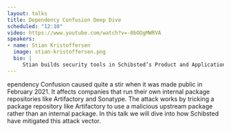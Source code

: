 ```yaml
---
layout: talks
title: Dependency Confusion Deep Dive
scheduled: "12:10"
video: https://www.youtube.com/watch?v=-0bOOgMWRVA
speakers:
- name: Stian Kristoffersen
  image: stian-kristoffersen.png
  bio: | 
     Stian builds security tools in Schibsted’s Product and Application Security Team. Two of his Schibsted projects are open source: a dependency confusion tool called Artishock, and a secret manager called Strongbox.
---
```


ependency Confusion caused quite a stir when it was made public in February 2021. It affects companies that run their own internal package repositories like Artifactory and Sonatype. The attack works by tricking a package repository like Artifactory to use a malicious upstream package rather than an internal package. In this talk we will dive into how Schibsted have mitigated this attack vector.
